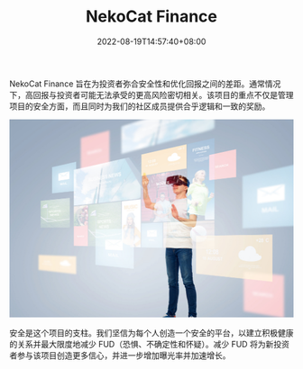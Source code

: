﻿---
title: "NekoCat Finance"
description: "NekoCat Finance 旨在为投资者弥合安全性和优化回报之间的差距。通常情况下，高回报与投资者可能无法承受的更高风险密切相关。该项目的重点不仅是管理项目的安全方面，而且同时为我们的社区成员提供合乎逻辑和一致的奖励。"
date: 2022-08-19T14:57:40+08:00
lastmod: 2022-08-19T14:57:40+08:00
draft: false
authors: ["Simon"]
featuredImage: "nekocat-finance.png"
tags: ["DeFi","NekoCat Finance"]
categories: ["nfts"]
nfts: ["DeFi"]
blockchain: "BSC"
website: "https://nekocat.finance/"
twitter: "https://twitter.com/nekocatfinance"
discord: ""
telegram: "https://t.me/nekocatfinance"
github: "https://github.com/nekocatfinance"
youtube: ""
twitch: ""
facebook: ""
instagram: ""
reddit: ""
medium: "https://nekocatfinance.medium.com/"
steam: ""
gitbook: ""
googleplay: ""
appstore: ""
status: "Live"
weight: 
lightgallery: true
toc: true
pinned: false
recommend: false
recommend1: false
---
NekoCat Finance 旨在为投资者弥合安全性和优化回报之间的差距。通常情况下，高回报与投资者可能无法承受的更高风险密切相关。该项目的重点不仅是管理项目的安全方面，而且同时为我们的社区成员提供合乎逻辑和一致的奖励。

![配图](2112fead7fe4bf99ca2ddc722e008843.jpeg)

安全是这个项目的支柱。我们坚信为每个人创造一个安全的平台，以建立积极健康的关系并最大限度地减少 FUD（恐惧、不确定性和怀疑）。减少 FUD 将为新投资者参与该项目创造更多信心，并进一步增加曝光率并加速增长。